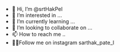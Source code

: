 - 👋 Hi, I’m @srtHakPel
- 👀 I’m interested in ...
- 🌱 I’m currently learning ...
- 💞️ I’m looking to collaborate on ...
- 📫 How to reach me ..
- 👨‍💻Follow me on instagram sarthak_pate_l

<!---
srtHakPel/srtHakPel is a ✨ special ✨ repository because its `README.md` (this file) appears on your GitHub profile.
You can click the Preview link to take a look at your changes.
--->
